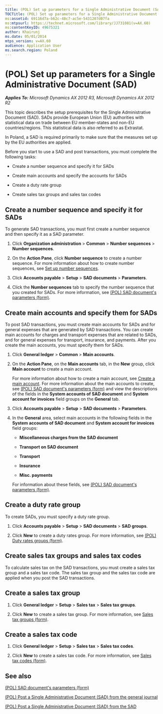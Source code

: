```yaml
---
title: (POL) Set up parameters for a Single Administrative Document (SAD)
TOCTitle: (POL) Set up parameters for a Single Administrative Document (SAD)
ms:assetid: 69116d7a-b62c-48c7-ac5e-5431207d07fa
ms:mtpsurl: https://technet.microsoft.com/library/JJ731081(v=AX.60)
ms:contentKeyID: 49675321
author: Khairunj
ms.date: 05/01/2014
mtps_version: v=AX.60
audience: Application User
ms.search.region: Poland
---
```


# (POL) Set up parameters for a Single Administrative Document (SAD) 


_**Applies To:** Microsoft Dynamics AX 2012 R3, Microsoft Dynamics AX 2012 R2_

This topic describes the setup prerequisites for the Single Administrative Document (SAD). SADs provide European Union (EU) authorities with statistical data on trade between EU member-states and non-EU countries/regions. This statistical data is also referred to as Extrastat.

In Poland, a SAD is required primarily to make sure that the measures set up by the EU authorities are applied.

Before you start to use a SAD and post transactions, you must complete the following tasks:

  - Create a number sequence and specify it for SADs

  - Create main accounts and specify the accounts for SADs

  - Create a duty rate group

  - Create sales tax groups and sales tax codes

## Create a number sequence and specify it for SADs

To generate SAD transactions, you must first create a number sequence and then specify it as a SAD parameter.

1.  Click **Organization administration** \> **Common** \> **Number sequences** \> **Number sequences**.

2.  On the **Action Pane**, click **Number sequence** to create a number sequence. For more information about how to create number sequences, see [Set up number sequences](set-up-number-sequences.md).

3.  Click **Accounts payable** \> **Setup** \> **SAD documents** \> **Parameters**.

4.  Click the **Number sequences** tab to specify the number sequence that you created for SADs. For more information, see [(POL) SAD document's parameters (form)](https://technet.microsoft.com/library/jj728746\(v=ax.60\)).

## Create main accounts and specify them for SADs

To post SAD transactions, you must create main accounts for SADs and for general expenses that are generated by SAD transactions. You can create main accounts for charges and transport expenses that are related to SADs, and for general expenses for transport, insurance, and payments. After you create the main accounts, you must specify them for SADs.

1.  Click **General ledger** \> **Common** \> **Main accounts**.

2.  On the **Action Pane**, on the **Main accounts** tab, in the **New** group, click **Main account** to create a main account.
    
    For more information about how to create a main account, see [Create a main account](create-a-main-account.md). For more information about the main accounts to create, see [(POL) SAD document's parameters (form)](https://technet.microsoft.com/library/jj728746\(v=ax.60\)) and view the descriptions of the fields in the **System accounts of SAD document** and **System account for invoices** field groups on the **General** tab.

3.  Click **Accounts payable** \> **Setup** \> **SAD documents** \> **Parameters**.

4.  In the **General** area, select main accounts in the following fields in the **System accounts of SAD document** and **System account for invoices** field groups:
    
      - **Miscellaneous charges from the SAD document**
    
      - **Transport on SAD document**
    
      - **Transport**
    
      - **Insurance**
    
      - **Misc. payments**
    
    For information about these fields, see [(POL) SAD document's parameters (form)](https://technet.microsoft.com/library/jj728746\(v=ax.60\)).

## Create a duty rate group

To create SADs, you must specify a duty rate group.

1.  Click **Accounts payable** \> **Setup** \> **SAD documents** \> **SAD groups**.

2.  Click **New** to create a duty rates group. For more information, see [(POL) Duty rates groups (form)](https://technet.microsoft.com/library/jj728745\(v=ax.60\)).

## Create sales tax groups and sales tax codes

To calculate sales tax on the SAD transactions, you must create a sales tax group and a sales tax code. The sales tax group and the sales tax code are applied when you post the SAD transactions.

## Create a sales tax group

1.  Click **General ledger** \> **Setup** \> **Sales tax** \> **Sales tax groups**.

2.  Click **New** to create a sales tax group. For more information, see [Sales tax groups (form)](https://technet.microsoft.com/library/aa498345\(v=ax.60\)).

## Create a sales tax code

1.  Click **General ledger** \> **Setup** \> **Sales tax** \> **Sales tax codes**.

2.  Click **New** to create a sales tax code. For more information, see [Sales tax codes (form)](https://technet.microsoft.com/library/aa553257\(v=ax.60\)).

## See also

[(POL) SAD document's parameters (form)](https://technet.microsoft.com/library/jj728746\(v=ax.60\))

[(POL) Post a Single Administrative Document (SAD) from the general journal](pol-post-a-single-administrative-document-sad-from-the-general-journal.md)

[(POL) Post a Single Administrative Document (SAD) from the SAD](pol-post-a-single-administrative-document-sad-from-the-sad.md)

  


